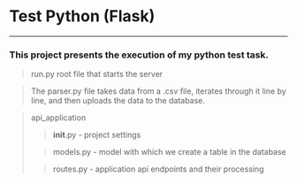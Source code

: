 # Test Python (Flask)
___
### This project presents the execution of my python test task.

> run.py root file that starts the server

> The parser.py file takes data from a .csv file, iterates through it line by line, and then uploads the data to the database.

> api_application
> > __init__.py - project settings
>
> > models.py - model with which we create a table in the database
> 
> > routes.py - application api endpoints and their processing



